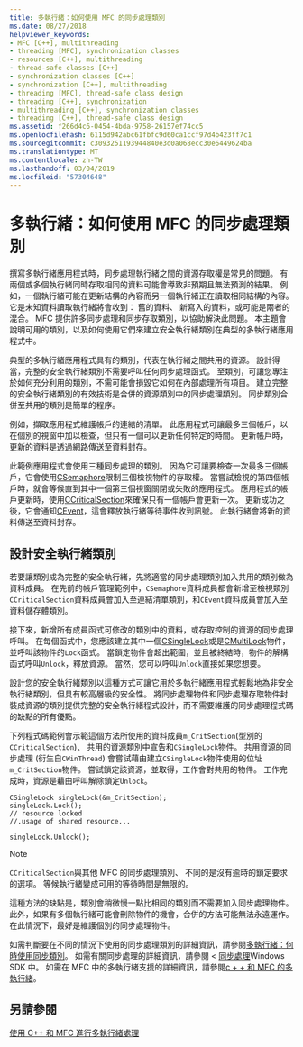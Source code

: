 ```yaml
---
title: 多執行緒：如何使用 MFC 的同步處理類別
ms.date: 08/27/2018
helpviewer_keywords:
- MFC [C++], multithreading
- threading [MFC], synchronization classes
- resources [C++], multithreading
- thread-safe classes [C++]
- synchronization classes [C++]
- synchronization [C++], multithreading
- threading [MFC], thread-safe class design
- threading [C++], synchronization
- multithreading [C++], synchronization classes
- threading [C++], thread-safe class design
ms.assetid: f266d4c6-0454-4bda-9758-26157ef74cc5
ms.openlocfilehash: 6115d942abc61fbfc9d60ca1ccf97d4b423ff7c1
ms.sourcegitcommit: c3093251193944840e3d0a068ecc30e6449624ba
ms.translationtype: MT
ms.contentlocale: zh-TW
ms.lasthandoff: 03/04/2019
ms.locfileid: "57304648"
---
```

# <a name="multithreading-how-to-use-the-mfc-synchronization-classes"></a>多執行緒：如何使用 MFC 的同步處理類別

撰寫多執行緒應用程式時，同步處理執行緒之間的資源存取權是常見的問題。 有兩個或多個執行緒同時存取相同的資料可能會導致非預期且無法預測的結果。 例如，一個執行緒可能在更新結構的內容而另一個執行緒正在讀取相同結構的內容。 它是未知資料讀取執行緒將會收到： 舊的資料、 新寫入的資料，或可能是兩者的混合。 MFC 提供許多同步處理和同步存取類別，以協助解決此問題。 本主題會說明可用的類別，以及如何使用它們來建立安全執行緒類別在典型的多執行緒應用程式中。

典型的多執行緒應用程式具有的類別，代表在執行緒之間共用的資源。 設計得當，完整的安全執行緒類別不需要呼叫任何同步處理函式。 至類別，可讓您專注於如何充分利用的類別，不需可能會損毀它如何在內部處理所有項目。 建立完整的安全執行緒類別的有效技術是合併的資源類別中的同步處理類別。 同步類別合併至共用的類別是簡單的程序。

例如，擷取應用程式維護帳戶的連結的清單。 此應用程式可讓最多三個帳戶，以在個別的視窗中加以檢查，但只有一個可以更新任何特定的時間。 更新帳戶時，更新的資料是透過網路傳送至資料封存。

此範例應用程式會使用三種同步處理的類別。 因為它可讓要檢查一次最多三個帳戶，它會使用[CSemaphore](../mfc/reference/csemaphore-class.md)限制三個檢視物件的存取權。 當嘗試檢視的第四個帳戶時，就會等候直到其中一個第三個視窗關閉或失敗的應用程式。 應用程式的帳戶更新時，使用[CCriticalSection](../mfc/reference/ccriticalsection-class.md)來確保只有一個帳戶會更新一次。 更新成功之後，它會通知[CEvent](../mfc/reference/cevent-class.md)，這會釋放執行緒等待事件收到訊號。 此執行緒會將新的資料傳送至資料封存。

##  <a name="_mfc_designing_a_thread.2d.safe_class"></a> 設計安全執行緒類別

若要讓類別成為完整的安全執行緒，先將適當的同步處理類別加入共用的類別做為資料成員。 在先前的帳戶管理範例中，`CSemaphore`資料成員都會新增至檢視類別`CCriticalSection`資料成員會加入至連結清單類別，和`CEvent`資料成員會加入至資料儲存體類別。

接下來，新增所有成員函式可修改的類別中的資料，或存取控制的資源的同步處理呼叫。 在每個函式中，您應該建立其中一個[CSingleLock](../mfc/reference/csinglelock-class.md)或是[CMultiLock](../mfc/reference/cmultilock-class.md)物件，並呼叫該物件的`Lock`函式。 當鎖定物件會超出範圍，並且被終結時，物件的解構函式呼叫`Unlock`，釋放資源。 當然，您可以呼叫`Unlock`直接如果您想要。

設計您的安全執行緒類別以這種方式可讓它用於多執行緒應用程式輕鬆地為非安全執行緒類別，但具有較高層級的安全性。 將同步處理物件和同步處理存取物件封裝成資源的類別提供完整的安全執行緒程式設計，而不需要維護的同步處理程式碼的缺點的所有優點。

下列程式碼範例會示範這個方法所使用的資料成員`m_CritSection`(型別的`CCriticalSection`)、 共用的資源類別中宣告和`CSingleLock`物件。 共用資源的同步處理 (衍生自`CWinThread`) 會嘗試藉由建立`CSingleLock`物件使用的位址`m_CritSection`物件。 嘗試鎖定該資源，並取得，工作會對共用的物件。 工作完成時，資源是藉由呼叫解除鎖定`Unlock`。

```
CSingleLock singleLock(&m_CritSection);
singleLock.Lock();
// resource locked
//.usage of shared resource...

singleLock.Unlock();
```

> [!NOTE]
> `CCriticalSection`與其他 MFC 的同步處理類別、 不同的是沒有逾時的鎖定要求的選項。 等候執行緒變成可用的等待時間是無限的。

這種方法的缺點是，類別會稍微慢一點比相同的類別而不需要加入同步處理物件。 此外，如果有多個執行緒可能會刪除物件的機會，合併的方法可能無法永遠運作。 在此情況下，最好是維護個別的同步處理物件。

如需判斷要在不同的情況下使用的同步處理類別的詳細資訊，請參閱[多執行緒：何時使用同步類別](multithreading-when-to-use-the-synchronization-classes.md)。 如需有關同步處理的詳細資訊，請參閱 <<c0> [ 同步處理](/windows/desktop/Sync/synchronization)Windows SDK 中。 如需在 MFC 中的多執行緒支援的詳細資訊，請參閱[c + + 和 MFC 的多執行緒](multithreading-with-cpp-and-mfc.md)。

## <a name="see-also"></a>另請參閱

[使用 C++ 和 MFC 進行多執行緒處理](multithreading-with-cpp-and-mfc.md)
